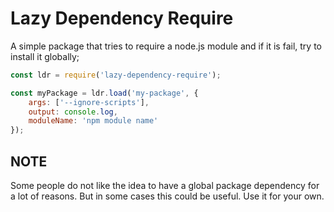 # Lazy Dependency Require

A simple package that tries to require a node.js module and if it is fail, try to install it globally;

```javascript
const ldr = require('lazy-dependency-require');

const myPackage = ldr.load('my-package', {
    args: ['--ignore-scripts'],
    output: console.log,
    moduleName: 'npm module name'
});
```
## NOTE

Some people do not like the idea to have a global package dependency for a lot of reasons. 
But in some cases this could be useful. Use it for your own.

